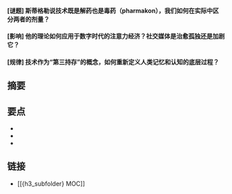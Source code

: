 #### [谜题] 斯蒂格勒说技术既是解药也是毒药（pharmakon），我们如何在实际中区分两者的剂量？


#### [影响] 他的理论如何应用于数字时代的注意力经济？社交媒体是治愈孤独还是加剧它？


#### [规律] 技术作为“第三持存”的概念，如何重新定义人类记忆和认知的底层过程？


## 摘要


## 要点

- 
- 
- 

## 链接

- [[{h3_subfolder} MOC]]
